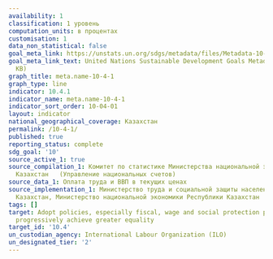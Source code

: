 ```yaml
---
availability: 1
classification: 1 уровень
computation_units: в процентах
customisation: 1
data_non_statistical: false
goal_meta_link: https://unstats.un.org/sdgs/metadata/files/Metadata-10-04-01.pdf
goal_meta_link_text: United Nations Sustainable Development Goals Metadata (PDF 190
  KB)
graph_title: meta.name-10-4-1
graph_type: line
indicator: 10.4.1
indicator_name: meta.name-10-4-1
indicator_sort_order: 10-04-01
layout: indicator
national_geographical_coverage: Казахстан
permalink: /10-4-1/
published: true
reporting_status: complete
sdg_goal: '10'
source_active_1: true
source_compilation_1: Комитет по статистике Министерства национальной экономики Республики
  Казахстан   (Управление национальных счетов)
source_data_1: Оплата труда и ВВП в текущих ценах
source_implementation_1: Министерство труда и социальной защиты населения Республики
  Казахстан, Министерство национальной экономики Республики Казахстан
tags: []
target: Adopt policies, especially fiscal, wage and social protection policies, and
  progressively achieve greater equality
target_id: '10.4'
un_custodian_agency: International Labour Organization (ILO)
un_designated_tier: '2'
---
```

